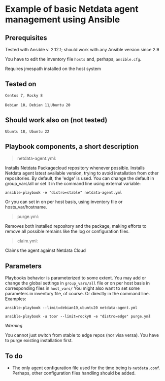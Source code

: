 # Example of basic Netdata agent management using Ansible
## Prerequisites
Tested with Ansible v. 2.12.1; should work with any Ansible version since 2.9

You have to edit the inventory file `hosts` and, perhaps, `ansible.cfg`.

Requires jmespath installed on the host system
## Tested on
`Centos 7, Rocky 8`

`Debian 10, Debian 11`,`Ubuntu 20`

## Should work also on (not tested)
`Ubuntu 18, Ubuntu 22` 

## Playbook components, a short description
> netdata-agent.yml:

Installs Netdata Packagecloud repository whenever possible.
Installs Netdata agent latest available version, trying to avoid installation from other repositories. By default, the 'edge' is used. You can change the default in group_vars/all or set it in the command line using external variable:

`ansible-playbook -e "distro=stable" netdata-agent.yml`

Or you can set in on per host basis, using inventory file or hosts_var/hostname.

> purge.yml:

Removes both installed repository and the package, making efforts to remove all possible remains like the log or configuration files.

> claim.yml:

Claims the agent against Netdata Cloud

## Parameters

Playbooks behavior is parameterized to some extent. You may add or change the global settings in `group_vars/all` file or on per host basis in corresponding files in `host_vars/`
You might also want to set some parameters in inventory file, of course. Or directly in the command line. Examples:

`ansible-playbook --limit=debian10,ubuntu20 netdata-agent.yml`

`ansible-playbook -u toor --limit=rocky8 -e "distro=edge" purge.yml`

*Warning.*

You cannot just switch from stable to edge repos (nor visa versa). You have to purge existing installation first.

## To do

- The only agent configuration file used for the time being is `netdata.conf`. Perhaps, other configuration files handling should be added.

